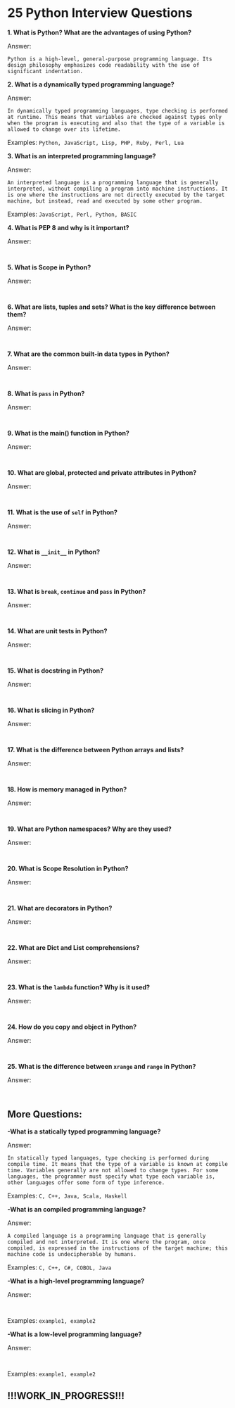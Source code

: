 # 25 Python Interview Questions

**1. What is Python? What are the advantages of using Python?**

Answer:

```Python is a high-level, general-purpose programming language. Its design philosophy emphasizes code readability with the use of significant indentation.```

**2. What is a dynamically typed programming language?**

Answer:

```In dynamically typed programming languages, type checking is performed at runtime. This means that variables are checked against types only when the program is executing and also that the type of a variable is allowed to change over its lifetime.```

Examples: ```Python, JavaScript, Lisp, PHP, Ruby, Perl, Lua```

**3. What is an interpreted programming language?**

Answer:

```An interpreted language is a programming language that is generally interpreted, without compiling a program into machine instructions. It is one where the instructions are not directly executed by the target machine, but instead, read and executed by some other program.```

Examples: ```JavaScript, Perl, Python, BASIC```

**4. What is PEP 8 and why is it important?**

Answer:

``` ```

**5. What is Scope in Python?**

Answer:

``` ```

**6. What are lists, tuples and sets? What is the key difference between them?**

Answer:

``` ```

**7. What are the common built-in data types in Python?**

Answer:

``` ```

**8. What is ```pass``` in Python?**

Answer:

``` ```

**9. What is the main() function in Python?**

Answer:

``` ```

**10. What are global, protected and private attributes in Python?**

Answer:

``` ```

**11. What is the use of ```self``` in Python?**

Answer:

``` ```

**12. What is ```__init__``` in Python?**

Answer:

``` ```

**13. What is ```break```, ```continue``` and ```pass``` in Python?**

Answer:

``` ```

**14. What are unit tests in Python?**

Answer:

``` ```

**15. What is docstring in Python?**

Answer:

``` ```

**16. What is slicing in Python?**

Answer:

``` ```

**17. What is the difference between Python arrays and lists?**

Answer:

``` ```

**18. How is memory managed in Python?**

Answer:

``` ```

**19. What are Python namespaces? Why are they used?**

Answer:

``` ```

**20. What is Scope Resolution in Python?**

Answer:

``` ```

**21. What are decorators in Python?**

Answer:

``` ```

**22. What are Dict and List comprehensions?**

Answer:

``` ```

**23. What is the ```lambda``` function? Why is it used?**

Answer:

``` ```

**24. How do you copy and object in Python?**

Answer:

``` ```

**25. What is the difference between ```xrange``` and ```range``` in Python?**

Answer:

``` ```

## More Questions:

**-What is a statically typed programming language?**

Answer:

```In statically typed languages, type checking is performed during compile time. It means that the type of a variable is known at compile time. Variables generally are not allowed to change types. For some languages, the programmer must specify what type each variable is, other languages offer some form of type inference. ```

Examples: ```C, C++, Java, Scala, Haskell```

**-What is an compiled programming language?**

Answer:

```A compiled language is a programming language that is generally compiled and not interpreted. It is one where the program, once compiled, is expressed in the instructions of the target machine; this machine code is undecipherable by humans.```

Examples: ```C, C++, C#, COBOL, Java```

**-What is a high-level programming language?**

Answer:

``` ```

Examples: ```example1, example2```

**-What is a low-level programming language?**

Answer:

``` ```

Examples: ```example1, example2```


## !!!WORK_IN_PROGRESS!!!

